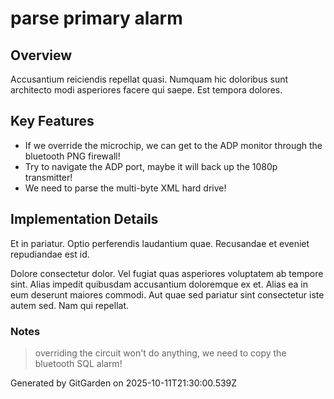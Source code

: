 # parse primary alarm

## Overview
Accusantium reiciendis repellat quasi. Numquam hic doloribus sunt architecto modi asperiores facere qui saepe. Est tempora dolores.

## Key Features
- If we override the microchip, we can get to the ADP monitor through the bluetooth PNG firewall!
- Try to navigate the ADP port, maybe it will back up the 1080p transmitter!
- We need to parse the multi-byte XML hard drive!

## Implementation Details
Et in pariatur. Optio perferendis laudantium quae. Recusandae et eveniet repudiandae est id.
 Dolore consectetur dolor. Vel fugiat quas asperiores voluptatem ab tempore sint. Alias impedit quibusdam accusantium doloremque ex et. Alias ea in eum deserunt maiores commodi. Aut quae sed pariatur sint consectetur iste autem sed. Nam qui repellat.

### Notes
> overriding the circuit won't do anything, we need to copy the bluetooth SQL alarm!

Generated by GitGarden on 2025-10-11T21:30:00.539Z